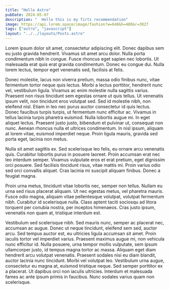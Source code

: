 ```yaml
---
title: "Hello Astro"
pubDate: 2024-05-07
description: "  Hello this is my firts recommendation"
image: https://api.lorem.space/image/fashion?w=640&h=480&r=3027
tags: ["astro", "javascript"]
layout: "../../layouts/Posts.astro"
---
```


Lorem ipsum dolor sit amet, consectetur adipiscing elit. Donec dapibus sem eu justo gravida hendrerit. Vivamus sit amet arcu dolor. Nulla porta condimentum nibh in congue. Fusce rhoncus eget sapien nec lobortis. Ut malesuada erat quis erat gravida condimentum. Donec eu congue dui. Nulla lorem lectus, tempor eget venenatis sed, facilisis at felis.

Donec molestie, lacus non viverra pretium, massa odio finibus nunc, vitae fermentum tortor neque quis lectus. Morbi a lectus porttitor, hendrerit nunc vel, vestibulum ligula. Vivamus ac enim molestie nulla sagittis varius. Praesent non risus tincidunt sem egestas ornare ut quis tellus. Ut venenatis ipsum velit, non tincidunt eros volutpat sed. Sed id molestie nibh, non eleifend nisl. Etiam in leo nec purus auctor consectetur id quis lectus. Donec faucibus turpis turpis, ut fermentum nunc efficitur ac. Vivamus in tellus lacinia turpis pharetra euismod. Nulla lobortis augue mi. In eget aliquet lectus. Praesent justo justo, bibendum et pulvinar ut, consequat non nunc. Aenean rhoncus nulla et ultrices condimentum. In nisl ipsum, aliquam at lorem vitae, euismod imperdiet neque. Proin ligula mauris, gravida sed porta eget, lacinia non metus.

Nulla sit amet sagittis ex. Sed scelerisque leo felis, eu ornare arcu venenatis quis. Curabitur lobortis purus in posuere laoreet. Proin accumsan erat nec leo interdum semper. Vivamus vulputate eros et erat pretium, eget dignissim orci posuere. Sed facilisis tincidunt risus, vitae mattis mi. Proin varius odio sed orci convallis aliquet. Cras lacinia mi suscipit aliquam finibus. Donec a feugiat magna.

Proin urna metus, tincidunt vitae lobortis nec, semper non tellus. Nullam eu urna sed risus placerat aliquam. Ut nec egestas metus, vel pharetra mauris. Fusce odio magna, aliquam vitae pellentesque volutpat, volutpat fermentum nibh. Curabitur id scelerisque nulla. Class aptent taciti sociosqu ad litora torquent per conubia nostra, per inceptos himenaeos. Cras justo ipsum, venenatis non quam at, tristique interdum est.

Vestibulum sed scelerisque nibh. Sed mauris nunc, semper ac placerat nec, accumsan ac augue. Donec ut neque tincidunt, eleifend sem sed, auctor arcu. Sed tempus auctor est, eu ultricies ligula accumsan sit amet. Proin iaculis tortor vel imperdiet varius. Praesent maximus augue mi, non vehicula nunc efficitur id. Nulla posuere, urna tempor mollis vulputate, sem ipsum ullamcorper justo, id tempus magna tortor ac massa. Aliquam eget diam hendrerit arcu volutpat venenatis. Praesent sodales nisi eu diam blandit, auctor lacinia nunc tincidunt. Morbi vel volutpat leo. Vestibulum urna augue, consectetur eu magna at, euismod tristique neque. Sed semper porttitor ex a placerat. Ut dapibus orci non iaculis ultricies. Interdum et malesuada fames ac ante ipsum primis in faucibus. Nunc sodales varius quam non scelerisque.